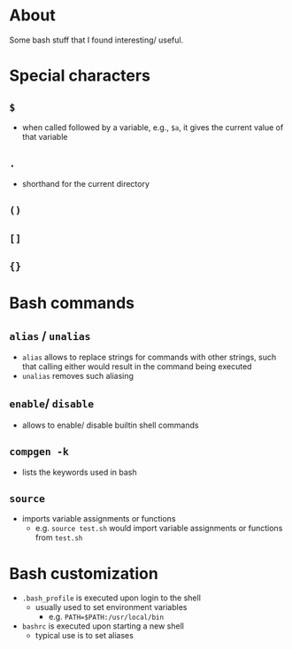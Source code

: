 # About

Some bash stuff that I found interesting/ useful.

# Special characters

## ```$```

* when called followed by a variable, e.g., ```$a```, it gives the current value of that variable

## ```.```

* shorthand for the current directory

## ```()```


## ```[]```


## ```{}```


# Bash commands

## ```alias``` / ```unalias```

* ```alias``` allows to replace strings for commands with other strings, such that calling either would result in the command being executed
* ```unalias``` removes such aliasing

## ```enable```/ ```disable```

* allows to enable/ disable builtin shell commands

## ```compgen -k```

* lists the keywords used in bash

## ```source```

* imports variable assignments or functions
  - e.g. ```source test.sh``` would import variable assignments or functions from ```test.sh```

# Bash customization

* ```.bash_profile``` is executed upon login to the shell
  - usually used to set environment variables
    - e.g. ```PATH=$PATH:/usr/local/bin```
* ```bashrc``` is executed upon starting a new shell
  - typical use is to set aliases
